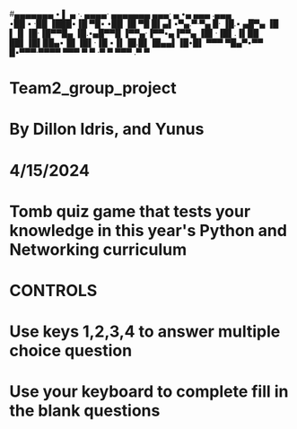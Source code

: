 #▄▄▄▄▄▄▄      • ▌ ▄ ·. ▄▄▄▄·       ▄▄▄▄▄▄▄ ▄▄▄· ▄ •▄ ▄▄▄ .▄▄▄  
 •██  ▪     ·██ ▐███▪▐█ ▀█▪        •██  ▐█ ▀█ █▌▄▌▪▀▄.▀·▀▄ █·
  ▐█.▪ ▄█▀▄ ▐█ ▌▐▌▐█·▐█▀▀█▄         ▐█.▪▄█▀▀█ ▐▀▀▄·▐▀▀▪▄▐▀▀▄ 
  ▐█▌·▐█▌.▐▌██ ██▌▐█▌██▄▪▐█         ▐█▌·▐█ ▪▐▌▐█.█▌▐█▄▄▌▐█•█▌
  ▀▀▀  ▀█▄▀▪▀▀  █▪▀▀▀·▀▀▀▀          ▀▀▀  ▀  ▀ ·▀  ▀ ▀▀▀ .▀  ▀ 
  
# Team2_group_project 
# By Dillon Idris, and Yunus 
# 4/15/2024
# Tomb quiz game that tests your knowledge in this year's Python and Networking curriculum 

# CONTROLS
# Use keys 1,2,3,4 to answer multiple choice question 
# Use your keyboard to complete fill in the blank questions
